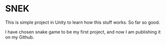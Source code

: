 # SNEK

This is simple project in Unity to learn how this stuff works. So far so good.

I have chosen snake game to be my first project, and now I am publishing it on my Github.
